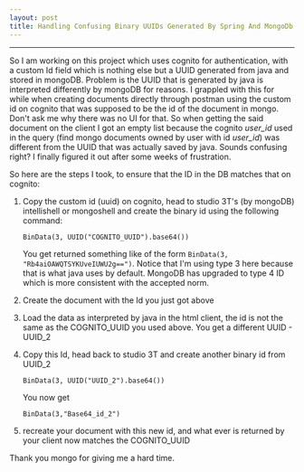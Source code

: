 ```yaml
---
layout: post
title: Handling Confusing Binary UUIDs Generated By Spring And MongoDb
---
```

---
So I am working on this project which uses cognito for authentication, with a custom Id field which is nothing else but a UUID generated from java and stored in mongoDB. Problem is the UUID that is generated by java is interpreted differently by mongoDB for reasons. I grappled with this for while when creating documents directly through postman using the custom id on cognito that was supposed to be the id of the document in mongo. Don't ask me why there was no UI for that. So when getting the said document on the client I got an empty list because the cognito _user_id_ used in the query (find mongo documents owned by user with id _user_id_) was different from the UUID that was actually saved by java. Sounds confusing right? I finally figured it out after some weeks of frustration.

So here are the steps I took, to ensure that the ID in the DB matches that on cognito:

1. Copy the custom id (uuid) on cognito, head to studio 3T's (by mongoDB) intellishell or mongoshell and create the binary id using the following command:

   `BinData(3, UUID("COGNITO_UUID").base64())`
   
   You get returned something like of the form `BinData(3, "Rb4aiOAWQTSYKUveIUWU2g==")`.
   Notice that I'm using type 3 here because that is what java uses by default. MongoDB has upgraded to type 4 ID which is more consistent with the accepted norm.

2. Create the document with the Id you just got above
3. Load the data as interpreted by java in the html client, the id is not the same as the COGNITO_UUID you used above. You get a different UUID - UUID_2
4. Copy this Id, head back to studio 3T and create another binary id from UUID_2
   
   `BinData(3, UUID("UUID_2").base64())`
   
   You now get 
   
   `BinData(3,"Base64_id_2")`

5. recreate your document with this new id, and what ever is returned by your client now matches the COGNITO_UUID

Thank you mongo for giving me a hard time.

